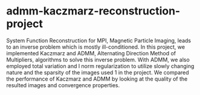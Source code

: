 # admm-kaczmarz-reconstruction-project

System Function Reconstruction for MPI, Magnetic Particle Imaging, leads to an inverse problem which is
mostly ill-conditioned. In this project, we implemented Kaczmarz and ADMM, Alternating Direction
Method of Multipliers, algorithms to solve this inverse problem. With ADMM, we also employed total
variation and l norm regularization to utilize slowly changing nature and the sparsity of the images used 1
in the project. We compared the performance of Kaczmarz and ADMM by looking at the quality of the
resulted images and convergence properties.
